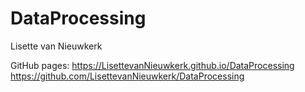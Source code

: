 # DataProcessing

Lisette van Nieuwkerk


GitHub pages:
https://LisettevanNieuwkerk.github.io/DataProcessing
https://github.com/LisettevanNieuwkerk/DataProcessing

